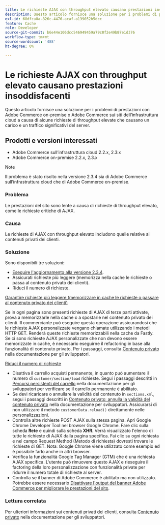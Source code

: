 ```yaml
---
title: Le richieste AJAX con throughput elevato causano prestazioni insoddisfacenti
description: Questo articolo fornisce una soluzione per i problemi di prestazioni con Adobe Commerce on-premise o Adobe Commerce sui siti dell’infrastruttura cloud a causa di alcune richieste di throughput elevate che causano un carico e un traffico significativi del server.
exl-id: 68dfca8a-826c-4476-acaf-a139052b5dcc
feature: Cache
role: Developer
source-git-commit: b6e44e106dcc546949459a79c0f2e49b87e1d376
workflow-type: tm+mt
source-wordcount: '488'
ht-degree: 0%

---
```


# Le richieste AJAX con throughput elevato causano prestazioni insoddisfacenti

Questo articolo fornisce una soluzione per i problemi di prestazioni con Adobe Commerce on-premise o Adobe Commerce sui siti dell’infrastruttura cloud a causa di alcune richieste di throughput elevate che causano un carico e un traffico significativi del server.

## Prodotti e versioni interessati

* Adobe Commerce sull’infrastruttura cloud 2.2.x, 2.3.x
* Adobe Commerce on-premise 2.2.x, 2.3.x

>[!NOTE]
>
>Il problema è stato risolto nella versione 2.3.4 sia di Adobe Commerce sull’infrastruttura cloud che di Adobe Commerce on-premise.

### Problema

Le prestazioni del sito sono lente a causa di richieste di throughput elevato, come le richieste critiche di AJAX.

### Causa

Le richieste di AJAX con throughput elevato includono quelle relative ai contenuti privati dei clienti.

### Soluzione

Sono disponibili tre soluzioni:

* [Eseguire l&#39;aggiornamento alla versione 2.3.4](https://experienceleague.adobe.com/it/docs/commerce-cloud-service/user-guide/develop/upgrade/commerce-version).
* Assicurati richieste più leggere (memorizza nella cache le richieste o passa al contenuto privato dei clienti).
* Riduci il numero di richieste.

<u>Garantire richieste più leggere (memorizzare in cache le richieste o passare al contenuto privato dei clienti)</u>

Se in ogni pagina sono presenti richieste di AJAX di terze parti attivate, prova a memorizzarle nella cache o a spostarle nel contenuto privato dei clienti. Il commerciante può eseguire questa operazione assicurandosi che le richieste AJAX personalizzate vengano chiamate utilizzando i metodi HTTP GET. Renderà queste richieste memorizzabili nella cache da Fastly. Se ci sono richieste AJAX personalizzate che non devono essere memorizzate in cache, è necessario eseguirne il refactoring in base alla funzionalità di contenuto privato. Per i passaggi, consulta [Contenuto privato](https://developer.adobe.com/commerce/php/development/cache/page/private-content/) nella documentazione per gli sviluppatori.

<u>Riduci il numero di richieste</u>

* Disattiva il carrello acquisti permanente, in quanto può aumentare il numero di `customer/section/load` richieste. Segui i passaggi descritti in [Percorsi persistenti del carrello](https://experienceleague.adobe.com/it/docs/commerce-operations/configuration-guide/paths/config-reference-general) nella documentazione per gli sviluppatori per verificare se il carrello permanente è abilitato.
* Se devi ricaricare o annullare la validità del contenuto in `sections.xml`, segui i passaggi descritti in [Contenuto privato: annulla la validità del contenuto privato](https://developer.adobe.com/commerce/php/development/cache/page/private-content/#invalidate-private-content) nella documentazione per sviluppatori. Assicurarsi di non utilizzare il metodo `customerData.reload()` direttamente nelle personalizzazioni.
* Controlla altre richieste POST AJAX sulla stessa pagina. Apri Google Chrome Developer Tool nel browser Google Chrome. Fare clic sulla scheda **Rete** e quindi sulla scheda **XHR**. Verrà visualizzato l&#39;elenco di tutte le richieste di AJAX dalla pagina specifica. Fai clic su ogni richiesta e nel campo Request Method (Metodo di richiesta) dovresti trovare le richieste di GET. Nota: Google Chrome viene utilizzato come esempio ed è possibile farlo anche in altri browser.
* Verifica la funzionalità Google Tag Manager (GTM) che è una richiesta AJAX specifica. L’utente può rimuovere questo AJAX e rieseguire il factoring della loro personalizzazione con funzionalità private per ridurre il numero totale di richieste al server.
* Controlla se il banner di Adobe Commerce è abilitato ma non utilizzato. Potrebbe essere necessario [Disattivare l&#39;output del banner Adobe Commerce per migliorare le prestazioni del sito](https://experienceleague.adobe.com/it/docs/experience-cloud-kcs/kbarticles/ka-26909).

### Lettura correlata

Per ulteriori informazioni sui contenuti privati dei clienti, consulta [Contenuto privato](https://developer.adobe.com/commerce/php/development/cache/page/private-content/) nella documentazione per gli sviluppatori.
